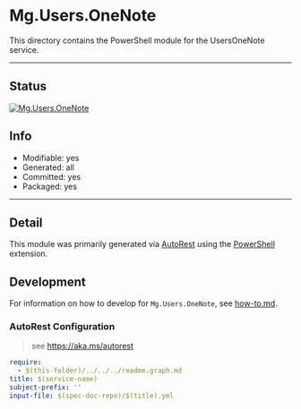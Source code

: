 <!-- region Generated -->
# Mg.Users.OneNote
This directory contains the PowerShell module for the UsersOneNote service.

---
## Status
[![Mg.Users.OneNote](https://img.shields.io/powershellgallery/v/Mg.Users.OneNote.svg?style=flat-square&label=Mg.Users.OneNote "Mg.Users.OneNote")](https://www.powershellgallery.com/packages/Mg.Users.OneNote/)

## Info
- Modifiable: yes
- Generated: all
- Committed: yes
- Packaged: yes

---
## Detail
This module was primarily generated via [AutoRest](https://github.com/Azure/autorest) using the [PowerShell](https://github.com/Azure/autorest.powershell) extension.

## Development
For information on how to develop for `Mg.Users.OneNote`, see [how-to.md](how-to.md).
<!-- endregion -->

### AutoRest Configuration

> see https://aka.ms/autorest

``` yaml
require:
  - $(this-folder)/../../../readme.graph.md
title: $(service-name)
subject-prefix: ''
input-file: $(spec-doc-repo)/$(title).yml
```
